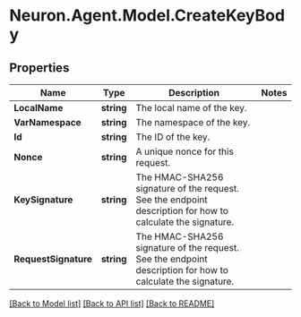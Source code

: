 # Neuron.Agent.Model.CreateKeyBody

## Properties

Name | Type | Description | Notes
------------ | ------------- | ------------- | -------------
**LocalName** | **string** | The local name of the key. | 
**VarNamespace** | **string** | The namespace of the key. | 
**Id** | **string** | The ID of the key. | 
**Nonce** | **string** | A unique nonce for this request. | 
**KeySignature** | **string** | The HMAC-SHA256 signature of the request. See the endpoint description for how to calculate the signature.  | 
**RequestSignature** | **string** | The HMAC-SHA256 signature of the request. See the endpoint description for how to calculate the signature.  | 

[[Back to Model list]](../README.md#documentation-for-models) [[Back to API list]](../README.md#documentation-for-api-endpoints) [[Back to README]](../README.md)


